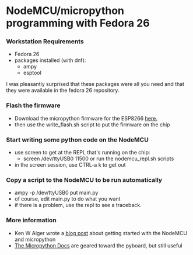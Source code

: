 # NodeMCU/micropython programming with Fedora 26

### Workstation Requirements
* Fedora 26
* packages installed (with dnf):
  * ampy
  * esptool

I was pleasantly surprised that these packages were all you need and that they
were available in the fedora 26 repository.

### Flash the firmware
* Download the micropython firmware for the ESP8266 [here.](http://micropython.org/download#esp8266)
* then use the write_flash.sh script to put the firmware on the chip

### Start writing some python code on the NodeMCU
* use screen to get at the REPL that's running on the chip:
  * screen /dev/ttyUSB0 11500 or run the nodemcu_repl.sh scripts
* in the screen session, use CTRL-a k to get out

### Copy a script to the NodeMCU to be run automatically
* ampy -p /dev/ttyUSB0 put main.py
* of course, edit main.py to do what you want
* if there is a problem, use the repl to see a traceback.

### More information
* Ken W Alger wrote a [blog post](http://www.kenwalger.com/blog/iot/micropython-and-nodemcu-esp8266/)
about getting started with the NodeMCU and micropython
* [The Micropython Docs](http://docs.micropython.org/en/latest/pyboard/) are geared
toward the pyboard, but still useful
